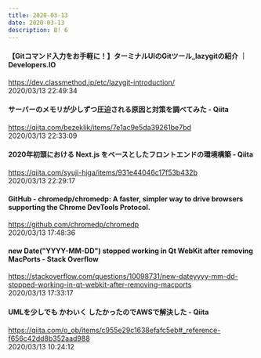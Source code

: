 ```yaml
---
title: 2020-03-13
date: 2020-03-13
description: B! 6
---
```


#### 【Gitコマンド入力をお手軽に！】ターミナルUIのGitツール_lazygitの紹介 ｜ Developers.IO
https://dev.classmethod.jp/etc/lazygit-introduction/<br>
2020/03/13 22:49:34<br>


#### サーバーのメモリが少しずつ圧迫される原因と対策を調べてみた - Qiita
https://qiita.com/bezeklik/items/7e1ac9e5da39261be7bd<br>
2020/03/13 22:33:09<br>


#### 2020年初頭における Next.js をベースとしたフロントエンドの環境構築 - Qiita
https://qiita.com/syuji-higa/items/931e44046c17f53b432b<br>
2020/03/13 22:29:17<br>


#### GitHub - chromedp/chromedp: A faster, simpler way to drive browsers supporting the Chrome DevTools Protocol.
https://github.com/chromedp/chromedp<br>
2020/03/13 17:48:36<br>


#### new Date("YYYY-MM-DD") stopped working in Qt WebKit after removing MacPorts - Stack Overflow
https://stackoverflow.com/questions/10098731/new-dateyyyy-mm-dd-stopped-working-in-qt-webkit-after-removing-macports<br>
2020/03/13 17:33:17<br>


#### UMLを少しでも かわいく したかったのでAWSで解決した - Qiita
https://qiita.com/o_ob/items/c955e29c1638efafc5eb#_reference-f656c42dd8b352aad988<br>
2020/03/13 10:24:12<br>



